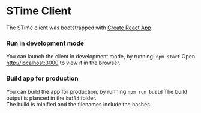 # STime Client
The STime client was bootstrapped with [Create React App](https://github.com/facebook/create-react-app).

### Run in development mode
You can launch the client in development mode, by running: `npm start`
Open [http://localhost:3000](http://localhost:3000) to view it in the browser.

### Build app for production
You can build the app for production, by running `npm run build`
The build output is planced in the `build` folder.<br />
The build is minified and the filenames include the hashes.<br />
